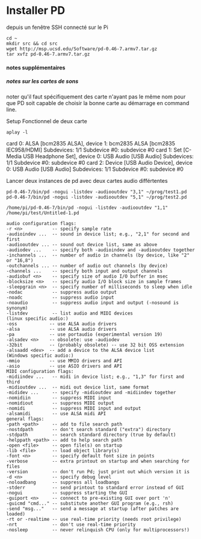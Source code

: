 # Installer PD

depuis un fenêtre SSH connecté sur le Pi

```
cd ~
mkdir src && cd src
wget http://msp.ucsd.edu/Software/pd-0.46-7.armv7.tar.gz
tar xvfz pd-0.46-7.armv7.tar.gz
```



#### notes supplémentaires

##### notes sur les cartes de sons
noter qu'il faut spécifiquement des carte n'ayant pas le même nom pour que PD soit capable de choisir la bonne carte au démarrage en command line.

Setup Fonctionnel de deux carte
```
aplay -l
```
card 0: ALSA [bcm2835 ALSA], device 1: bcm2835 ALSA [bcm2835 IEC958/HDMI] Subdevices: 1/1 Subdevice #0: subdevice #0
card 1: Set [C-Media USB Headphone Set], device 0: USB Audio [USB Audio] Subdevices: 1/1 Subdevice #0: subdevice #0
card 2: Device [USB Audio Device], device 0: USB Audio [USB Audio] Subdevices: 1/1 Subdevice #0: subdevice #0

Lancer deux instances de pd avec deux cartes audio différtentes
```
pd-0.46-7/bin/pd -nogui -listdev -audiooutdev "3,1" ~/prog/test1.pd
pd-0.46-7/bin/pd -nogui -listdev -audiooutdev "5,1" ~/prog/test2.pd
```




```
/home/pi/pd-0.46-7/bin/pd -nogui -listdev -audiooutdev "1,1" /home/pi/test/Untitled-1.pd
```





```
audio configuration flags:
-r <n>           -- specify sample rate
-audioindev ...  -- sound in device list; e.g., "2,1" for second and first
-audiooutdev ... -- sound out device list, same as above
-audiodev ...    -- specify both -audioindev and -audiooutdev together
-inchannels ...  -- number of audio in channels (by device, like "2" or "16,8")
-outchannels ... -- number of audio out channels (by device)
-channels ...    -- specify both input and output channels
-audiobuf <n>    -- specify size of audio I/O buffer in msec
-blocksize <n>   -- specify audio I/O block size in sample frames
-sleepgrain <n>  -- specify number of milliseconds to sleep when idle
-nodac           -- suppress audio output
-noadc           -- suppress audio input
-noaudio         -- suppress audio input and output (-nosound is synonym)
-listdev         -- list audio and MIDI devices
(linux specific audio:)
-oss            -- use ALSA audio drivers
-alsa           -- use ALSA audio drivers
-pa             -- use portaudio (experimental version 19)
-alsadev <n>    -- obsolete: use -audiodev
-32bit          -- (probably obsolete) -- use 32 bit OSS extension
-alsaadd <dev>  -- add a device to the ALSA device list
(Windows specific audio:)
-mmio           -- use MMIO drivers and API
-asio           -- use ASIO drivers and API
MIDI configuration flags:
-midiindev ...   -- midi in device list; e.g., "1,3" for first and third
-midioutdev ...  -- midi out device list, same format
-mididev ...     -- specify -midioutdev and -midiindev together
-nomidiin        -- suppress MIDI input
-nomidiout       -- suppress MIDI output
-nomidi          -- suppress MIDI input and output
-alsamidi        -- use ALSA midi API
general flags:
-path <path>     -- add to file search path
-nostdpath       -- don't search standard ("extra") directory
-stdpath         -- search standard directory (true by default)
-helppath <path> -- add to help search path
-open <file>     -- open file(s) on startup
-lib <file>      -- load object library(s)
-font <n>        -- specify default font size in points
-verbose         -- extra printout on startup and when searching for files
-version         -- don't run Pd; just print out which version it is
-d <n>           -- specify debug level
-noloadbang      -- suppress all loadbangs
-stderr          -- send printout to standard error instead of GUI
-nogui           -- suppress starting the GUI
-guiport <n>     -- connect to pre-existing GUI over port 'n'
-guicmd "cmd..." -- substitute another GUI program (e.g., rsh)
-send "msg..."   -- send a message at startup (after patches are loaded)
-rt or -realtime -- use real-time priority (needs root privilege)
-nrt             -- don't use real-time priority
-nosleep         -- never relinquish CPU (only for multiprocessors!)
```